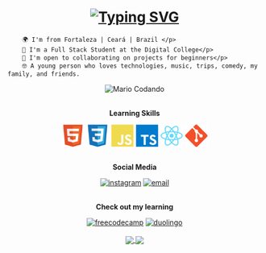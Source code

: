 <h1 align="center">
  <a href="https://git.io/typing-svg"><img src="https://readme-typing-svg.demolab.com?font=Poppins&weight=500&size=32&pause=1000&center=true&vCenter=true&random=false&width=435&lines=Hello%2C+I'm+Jo%C3%A3o+Vitor"     alt="Typing SVG" /></a>
</h1>

        🌍 I'm from Fortaleza | Ceará | Brazil </p>
        🧠 I'm a Full Stack Student at the Digital College</p>
        🤝 I'm open to collaborating on projects for beginners</p>
        🤓 A young person who loves technologies, music, trips, comedy, my family, and friends.

<div align="center">
<img src="https://user-images.githubusercontent.com/71903343/197866667-e931aa3b-b1c7-417c-b4de-e9405ab890a8.gif" alt="Mario Codando" width="600"/>
</div>
<br><div align="center">
  <p>
    <strong> Learning Skills </strong>
  </p>
</div> 
  
<div align="center" >
    <img align="center" alt="HTML" width="45"
       src="https://raw.githubusercontent.com/devicons/devicon/master/icons/html5/html5-original.svg">
    <img align="center" alt="CSS"  width="45" 
       src="https://raw.githubusercontent.com/devicons/devicon/master/icons/css3/css3-original.svg">
    <img align="center" alt="Js" width="45" 
       src="https://raw.githubusercontent.com/devicons/devicon/master/icons/javascript/javascript-plain.svg">
    <img align="center" alt="Ts" width="45" 
       src="https://raw.githubusercontent.com/devicons/devicon/master/icons/typescript/typescript-plain.svg">
  <img align="center" alt="React"  width="45"
       src="https://raw.githubusercontent.com/devicons/devicon/master/icons/react/react-original.svg">
  <img align="center" alt="git" width="45" 
       src="https://raw.githubusercontent.com/devicons/devicon/master/icons/git/git-original.svg">
</div><br>
  
<div align="center">
  <p><strong>Social Media</strong></p>
    <a href="https://www.instagram.com/_jotav29" target="_blank"><img src="https://img.shields.io/badge/-Instagram-%23E4405F?style=for-the-badge&logo=instagram&logoColor=white" alt ="instagram" target="_blank"></a>
  <a href="mailto:jvmnc232@gmail.com"><img src="https://img.shields.io/badge/-Gmail-%23333?style=for-the-badge&logo=gmail&logoColor=white" target="_blank" alt="email"></a>
 </div><br>
  
<div align="center">
  <p><strong>Check out my learning</strong></p>
 <a href="https://www.freecodecamp.org/joaovitorfarias"><img src="https://img.shields.io/badge/freecodecamp-27273D?style=for-the-badge&logo=freecodecamp&logoColor=white" target="_blank" alt="freecodecamp"></a>
  <a href="https://www.duolingo.com/profile/jotavfarias"><img src="https://img.shields.io/badge/Duolingo-58CC02?style=for-the-badge&logo=Duolingo&logoColor=white" target="_blank" alt="duolingo"></a>
</div><br>

<div align="center">  
<a href="https://github.com/anuraghazra/github-readme-stats">
  <img height=200 align="center" src="https://github-readme-stats.vercel.app/api?username=jv-farias&theme=tokyonight" />
</a>
<a href="https://github.com/anuraghazra/convoychat">
  <img height=200 align="center" src="https://github-readme-stats.vercel.app/api/top-langs?username=jv-farias&layout=compact&langs_count=8&card_width=200&theme=tokyonight" />
</a>
</div>  








